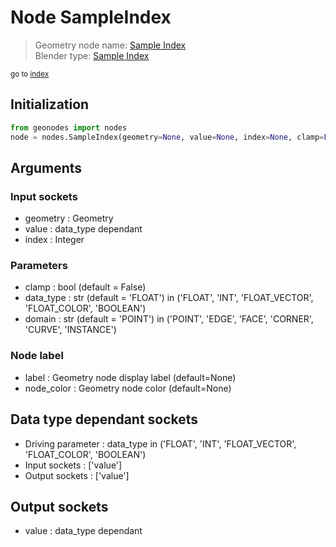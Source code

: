 
# Node SampleIndex

> Geometry node name: [Sample Index](https://docs.blender.org/manual/en/latest/modeling/geometry_nodes/geometry/sample_index.html)<br>
  Blender type: [Sample Index](https://docs.blender.org/api/current/bpy.types.GeometryNodeSampleIndex.html)
  
<sub>go to [index](/docs/index.md)</sub>

## Initialization

```python
from geonodes import nodes
node = nodes.SampleIndex(geometry=None, value=None, index=None, clamp=False, data_type='FLOAT', domain='POINT', label=None, node_color=None)
```



## Arguments


### Input sockets

- geometry : Geometry
- value : data_type dependant
- index : Integer

### Parameters

- clamp : bool (default = False)
- data_type : str (default = 'FLOAT') in ('FLOAT', 'INT', 'FLOAT_VECTOR', 'FLOAT_COLOR', 'BOOLEAN')
- domain : str (default = 'POINT') in ('POINT', 'EDGE', 'FACE', 'CORNER', 'CURVE', 'INSTANCE')

### Node label

- label : Geometry node display label (default=None)
- node_color : Geometry node color (default=None)

## Data type dependant sockets

- Driving parameter : data_type in ('FLOAT', 'INT', 'FLOAT_VECTOR', 'FLOAT_COLOR', 'BOOLEAN')
- Input sockets  : ['value']
- Output sockets : ['value']   
  
  

## Output sockets

- value : data_type dependant
